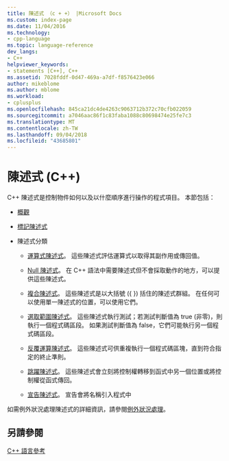 ```yaml
---
title: 陳述式 （c + +） |Microsoft Docs
ms.custom: index-page
ms.date: 11/04/2016
ms.technology:
- cpp-language
ms.topic: language-reference
dev_langs:
- C++
helpviewer_keywords:
- statements [C++], C++
ms.assetid: 7028fddf-0d47-469a-a7df-f8576423e066
author: mikeblome
ms.author: mblome
ms.workload:
- cplusplus
ms.openlocfilehash: 845ca21dc4de4263c9063712b372c70cfb022059
ms.sourcegitcommit: a7046aac86f1c83faba1088c80698474e25fe7c3
ms.translationtype: MT
ms.contentlocale: zh-TW
ms.lasthandoff: 09/04/2018
ms.locfileid: "43685801"
---
```

# <a name="statements-c"></a>陳述式 (C++)
C++ 陳述式是控制物件如何以及以什麼順序進行操作的程式項目。 本節包括：  
  
-   [概觀](../cpp/overview-of-cpp-statements.md)  
  
-   [標記陳述式](../cpp/labeled-statements.md)  
  
-   陳述式分類  
  
    -   [運算式陳述式](../cpp/expression-statement.md)。 這些陳述式評估運算式以取得其副作用或傳回值。  
  
    -   [Null 陳述式](../cpp/null-statement.md)。 在 C++ 語法中需要陳述式但不會採取動作的地方，可以提供這些陳述式。  
  
    -   [複合陳述式](../cpp/compound-statements-blocks.md)。 這些陳述式是以大括號 ({ }) 括住的陳述式群組。 在任何可以使用單一陳述式的位置，可以使用它們。  
  
    -   [選取範圍陳述式](../cpp/selection-statements-cpp.md)。 這些陳述式執行測試；若測試判斷值為 true (非零)，則執行一個程式碼區段。 如果測試判斷值為 false，它們可能執行另一個程式碼區段。  
  
    -   [反覆運算陳述式](../cpp/iteration-statements-cpp.md)。 這些陳述式可供重複執行一個程式碼區塊，直到符合指定的終止準則。  
  
    -   [跳躍陳述式](../cpp/jump-statements-cpp.md)。 這些陳述式會立刻將控制權轉移到函式中另一個位置或將控制權從函式傳回。  
  
    -   [宣告陳述式](declarations-and-definitions-cpp.md)。 宣告會將名稱引入程式中   
  
 如需例外狀況處理陳述式的詳細資訊，請參閱[例外狀況處理](../cpp/exception-handling-in-visual-cpp.md)。  
  
## <a name="see-also"></a>另請參閱  
 [C++ 語言參考](../cpp/cpp-language-reference.md)